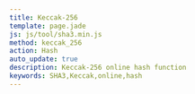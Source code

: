 ```yaml
---
title: Keccak-256
template: page.jade
js: js/tool/sha3.min.js
method: keccak_256
action: Hash
auto_update: true
description: Keccak-256 online hash function
keywords: SHA3,Keccak,online,hash
---
```

